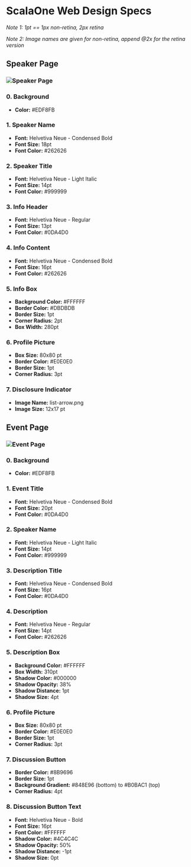 # ScalaOne Web Design Specs

_Note 1: 1pt == 1px non-retina, 2px retina_

_Note 2: Image names are given for non-retina, append @2x for the retina version_

## Speaker Page

### ![Speaker Page](https://raw.github.com/magneticbear/scalaone_sinatra/master/design/web-handoff-speaker.png)

### 0. Background

* **Color:** #EDF8FB

### 1. Speaker Name

* **Font:** Helvetiva Neue - Condensed Bold
* **Font Size:** 18pt
* **Font Color:** #262626

### 2. Speaker Title

* **Font:** Helvetiva Neue - Light Italic
* **Font Size:** 14pt
* **Font Color:** #999999

### 3. Info Header

* **Font:** Helvetiva Neue - Regular
* **Font Size:** 13pt
* **Font Color:** #0DA4D0

### 4. Info Content

* **Font:** Helvetiva Neue - Condensed Bold
* **Font Size:** 16pt
* **Font Color:** #262626

### 5. Info Box

* **Background Color:** #FFFFFF
* **Border Color:** #DBDBDB
* **Border Size:** 1pt
* **Corner Radius:** 2pt
* **Box Width:** 280pt

### 6. Profile Picture

* **Box Size:** 80x80 pt
* **Border Color:** #E0E0E0
* **Border Size:** 1pt
* **Corner Radius:** 3pt

### 7. Disclosure Indicator

* **Image Name:** list-arrow.png
* **Image Size:** 12x17 pt

## Event Page

### ![Event Page](https://raw.github.com/magneticbear/scalaone_sinatra/master/design/web-handoff-event.png)

### 0. Background

* **Color:** #EDF8FB

### 1. Event Title

* **Font:** Helvetiva Neue - Condensed Bold
* **Font Size:** 20pt
* **Font Color:** #0DA4D0

### 2. Speaker Name

* **Font:** Helvetiva Neue - Light Italic
* **Font Size:** 14pt
* **Font Color:** #999999

### 3. Description Title

* **Font:** Helvetiva Neue - Condensed Bold
* **Font Size:** 16pt
* **Font Color:** #0DA4D0

### 4. Description

* **Font:** Helvetiva Neue - Regular
* **Font Size:** 14pt
* **Font Color:** #262626

### 5. Description Box

* **Background Color:** #FFFFFF
* **Box Width:** 310pt
* **Shadow Color:** #000000
* **Shadow Opacity:** 38%
* **Shadow Distance:** 1pt
* **Shadow Size:** 4pt

### 6. Profile Picture

* **Box Size:** 80x80 pt
* **Border Color:** #E0E0E0
* **Border Size:** 1pt
* **Corner Radius:** 3pt

### 7. Discussion Button

* **Border Color:** #8B9696
* **Border Size:** 1pt
* **Background Gradient:** #848E96 (bottom) to #B0BAC1 (top)
* **Corner Radius:** 4pt

### 8. Discussion Button Text

* **Font:** Helvetiva Neue - Bold
* **Font Size:** 16pt
* **Font Color:** #FFFFFF
* **Shadow Color:** #4C4C4C
* **Shadow Opacity:** 50%
* **Shadow Distance:** -1pt
* **Shadow Size:** 0pt